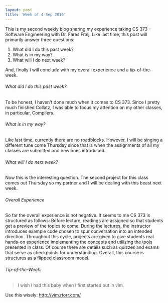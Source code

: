 ```yaml
---
layout: post
title: 'Week of 4 Sep 2016'
---
```


This is my second weekly blog sharing my experience taking CS 373 – Software Engineering with Dr. Fares Fraij. Like last time, this post will primarily answer three questions:

1. What did I do this past week?
2. What is in my way?
3. What will I do next week?

And, finally I will conclude with my overall experience and a tip-of-the-week.

###### What did I do this past week?

To be honest, I haven't done much when it comes to CS 373. Since I pretty much finished Collatz, I was able to focus my attention on my other classes, in particular, Compilers. 

###### What is in my way?

Like last time, currently there are no roadblocks. However, I will be singing a different tune come Thursday since that is when the assignments of all my classes are submitted and new ones introduced.

###### What will I do next week?

Now this is the interesting question. The second project for this class comes out Thursday so my partner and I will be dealing with this beast next week. 

###### Overall Experience

So far the overall experience is not negative.  It seems to me CS 373 is structured as follows: Before lecture, readings are assigned so that students get a preview of the topics to come. During the lectures, the instructor introduces example code chosen to spur conversation into an intended direction. Throughout this cycle, projects are given to give students real hands-on experience implementing the concepts and utilizing the tools presented in class. Of course there are details such as quizzes and exams that serve as checkpoints for understanding. Overall, this course is structures as a flipped classroom model.

###### Tip-of-the-Week: 
>  I wish I had this baby when I first started out in vim.

Use this wisely: <http://vim.rtorr.com/>
